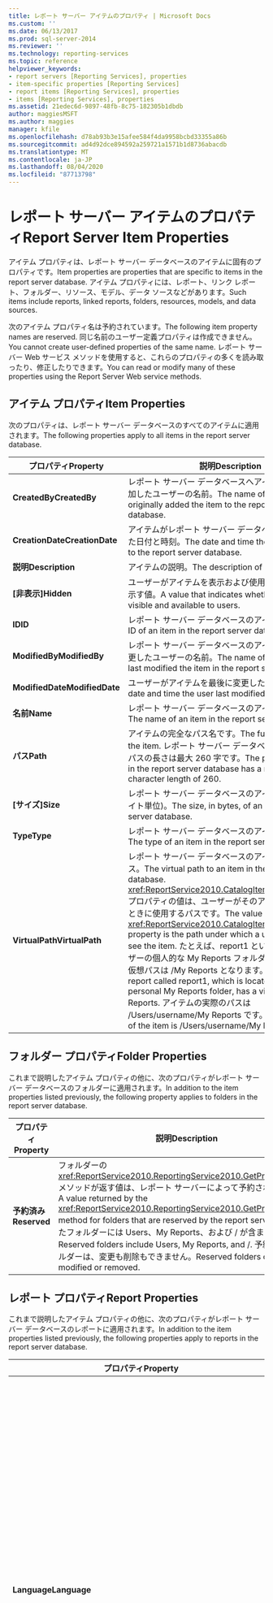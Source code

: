 ```yaml
---
title: レポート サーバー アイテムのプロパティ | Microsoft Docs
ms.custom: ''
ms.date: 06/13/2017
ms.prod: sql-server-2014
ms.reviewer: ''
ms.technology: reporting-services
ms.topic: reference
helpviewer_keywords:
- report servers [Reporting Services], properties
- item-specific properties [Reporting Services]
- report items [Reporting Services], properties
- items [Reporting Services], properties
ms.assetid: 21edec6d-9897-48fb-8c75-182305b1dbdb
author: maggiesMSFT
ms.author: maggies
manager: kfile
ms.openlocfilehash: d78ab93b3e15afee584f4da9958bcbd33355a86b
ms.sourcegitcommit: ad4d92dce894592a259721a1571b1d8736abacdb
ms.translationtype: MT
ms.contentlocale: ja-JP
ms.lasthandoff: 08/04/2020
ms.locfileid: "87713798"
---
```

# <a name="report-server-item-properties"></a><span data-ttu-id="064af-102">レポート サーバー アイテムのプロパティ</span><span class="sxs-lookup"><span data-stu-id="064af-102">Report Server Item Properties</span></span>
  <span data-ttu-id="064af-103">アイテム プロパティは、レポート サーバー データベースのアイテムに固有のプロパティです。</span><span class="sxs-lookup"><span data-stu-id="064af-103">Item properties are properties that are specific to items in the report server database.</span></span> <span data-ttu-id="064af-104">アイテム プロパティには、レポート、リンク レポート、フォルダー、リソース、モデル、データ ソースなどがあります。</span><span class="sxs-lookup"><span data-stu-id="064af-104">Such items include reports, linked reports, folders, resources, models, and data sources.</span></span>  
  
 <span data-ttu-id="064af-105">次のアイテム プロパティ名は予約されています。</span><span class="sxs-lookup"><span data-stu-id="064af-105">The following item property names are reserved.</span></span> <span data-ttu-id="064af-106">同じ名前のユーザー定義プロパティは作成できません。</span><span class="sxs-lookup"><span data-stu-id="064af-106">You cannot create user-defined properties of the same name.</span></span> <span data-ttu-id="064af-107">レポート サーバー Web サービス メソッドを使用すると、これらのプロパティの多くを読み取ったり、修正したりできます。</span><span class="sxs-lookup"><span data-stu-id="064af-107">You can read or modify many of these properties using the Report Server Web service methods.</span></span>  
  
## <a name="item-properties"></a><span data-ttu-id="064af-108">アイテム プロパティ</span><span class="sxs-lookup"><span data-stu-id="064af-108">Item Properties</span></span>  
 <span data-ttu-id="064af-109">次のプロパティは、レポート サーバー データベースのすべてのアイテムに適用されます。</span><span class="sxs-lookup"><span data-stu-id="064af-109">The following properties apply to all items in the report server database.</span></span>  
  
|<span data-ttu-id="064af-110">プロパティ</span><span class="sxs-lookup"><span data-stu-id="064af-110">Property</span></span>|<span data-ttu-id="064af-111">説明</span><span class="sxs-lookup"><span data-stu-id="064af-111">Description</span></span>|  
|--------------|-----------------|  
|<span data-ttu-id="064af-112">**CreatedBy**</span><span class="sxs-lookup"><span data-stu-id="064af-112">**CreatedBy**</span></span>|<span data-ttu-id="064af-113">レポート サーバー データベースへアイテムを最初に追加したユーザーの名前。</span><span class="sxs-lookup"><span data-stu-id="064af-113">The name of the user who originally added the item to the report server database.</span></span>|  
|<span data-ttu-id="064af-114">**CreationDate**</span><span class="sxs-lookup"><span data-stu-id="064af-114">**CreationDate**</span></span>|<span data-ttu-id="064af-115">アイテムがレポート サーバー データベースに追加された日付と時刻。</span><span class="sxs-lookup"><span data-stu-id="064af-115">The date and time the item was added to the report server database.</span></span>|  
|<span data-ttu-id="064af-116">**説明**</span><span class="sxs-lookup"><span data-stu-id="064af-116">**Description**</span></span>|<span data-ttu-id="064af-117">アイテムの説明。</span><span class="sxs-lookup"><span data-stu-id="064af-117">The description of the item.</span></span>|  
|<span data-ttu-id="064af-118">**[非表示]**</span><span class="sxs-lookup"><span data-stu-id="064af-118">**Hidden**</span></span>|<span data-ttu-id="064af-119">ユーザーがアイテムを表示および使用できるかどうかを示す値。</span><span class="sxs-lookup"><span data-stu-id="064af-119">A value that indicates whether the item is visible and available to users.</span></span>|  
|<span data-ttu-id="064af-120">**ID**</span><span class="sxs-lookup"><span data-stu-id="064af-120">**ID**</span></span>|<span data-ttu-id="064af-121">レポート サーバー データベースのアイテムの ID。</span><span class="sxs-lookup"><span data-stu-id="064af-121">The ID of an item in the report server database.</span></span>|  
|<span data-ttu-id="064af-122">**ModifiedBy**</span><span class="sxs-lookup"><span data-stu-id="064af-122">**ModifiedBy**</span></span>|<span data-ttu-id="064af-123">レポート サーバー データベースのアイテムを最後に変更したユーザーの名前。</span><span class="sxs-lookup"><span data-stu-id="064af-123">The name of the user who last modified the item in the report server database.</span></span>|  
|<span data-ttu-id="064af-124">**ModifiedDate**</span><span class="sxs-lookup"><span data-stu-id="064af-124">**ModifiedDate**</span></span>|<span data-ttu-id="064af-125">ユーザーがアイテムを最後に変更した日付と時刻。</span><span class="sxs-lookup"><span data-stu-id="064af-125">The date and time the user last modified the item.</span></span>|  
|<span data-ttu-id="064af-126">**名前**</span><span class="sxs-lookup"><span data-stu-id="064af-126">**Name**</span></span>|<span data-ttu-id="064af-127">レポート サーバー データベースのアイテムの名前。</span><span class="sxs-lookup"><span data-stu-id="064af-127">The name of an item in the report server database.</span></span>|  
|<span data-ttu-id="064af-128">**パス**</span><span class="sxs-lookup"><span data-stu-id="064af-128">**Path**</span></span>|<span data-ttu-id="064af-129">アイテムの完全なパス名です。</span><span class="sxs-lookup"><span data-stu-id="064af-129">The full path name of the item.</span></span> <span data-ttu-id="064af-130">レポート サーバー データベースのアイテムのパスの長さは最大 260 字です。</span><span class="sxs-lookup"><span data-stu-id="064af-130">The path of any item in the report server database has a maximum character length of 260.</span></span>|  
|<span data-ttu-id="064af-131">**[サイズ]**</span><span class="sxs-lookup"><span data-stu-id="064af-131">**Size**</span></span>|<span data-ttu-id="064af-132">レポート サーバー データベースのアイテムのサイズ (バイト単位)。</span><span class="sxs-lookup"><span data-stu-id="064af-132">The size, in bytes, of an item in the report server database.</span></span>|  
|<span data-ttu-id="064af-133">**Type**</span><span class="sxs-lookup"><span data-stu-id="064af-133">**Type**</span></span>|<span data-ttu-id="064af-134">レポート サーバー データベースのアイテムの種類。</span><span class="sxs-lookup"><span data-stu-id="064af-134">The type of an item in the report server database.</span></span>|  
|<span data-ttu-id="064af-135">**VirtualPath**</span><span class="sxs-lookup"><span data-stu-id="064af-135">**VirtualPath**</span></span>|<span data-ttu-id="064af-136">レポート サーバー データベースのアイテムの仮想パス。</span><span class="sxs-lookup"><span data-stu-id="064af-136">The virtual path to an item in the report server database.</span></span> <span data-ttu-id="064af-137"><xref:ReportService2010.CatalogItem.VirtualPath%2A> プロパティの値は、ユーザーがそのアイテムを表示するときに使用するパスです。</span><span class="sxs-lookup"><span data-stu-id="064af-137">The value of the <xref:ReportService2010.CatalogItem.VirtualPath%2A> property is the path under which a user expects to see the item.</span></span> <span data-ttu-id="064af-138">たとえば、report1 というレポートがユーザーの個人的な My Reports フォルダー内にある場合、仮想パスは /My Reports となります。</span><span class="sxs-lookup"><span data-stu-id="064af-138">For example, a report called report1, which is located in the user's personal My Reports folder, has a virtual path of /My Reports.</span></span> <span data-ttu-id="064af-139">アイテムの実際のパスは /Users/username/My Reports です。</span><span class="sxs-lookup"><span data-stu-id="064af-139">The actual path of the item is /Users/username/My Reports.</span></span>|  
  
## <a name="folder-properties"></a><span data-ttu-id="064af-140">フォルダー プロパティ</span><span class="sxs-lookup"><span data-stu-id="064af-140">Folder Properties</span></span>  
 <span data-ttu-id="064af-141">これまで説明したアイテム プロパティの他に、次のプロパティがレポート サーバー データベースのフォルダーに適用されます。</span><span class="sxs-lookup"><span data-stu-id="064af-141">In addition to the item properties listed previously, the following property applies to folders in the report server database.</span></span>  
  
|<span data-ttu-id="064af-142">プロパティ</span><span class="sxs-lookup"><span data-stu-id="064af-142">Property</span></span>|<span data-ttu-id="064af-143">説明</span><span class="sxs-lookup"><span data-stu-id="064af-143">Description</span></span>|  
|--------------|-----------------|  
|<span data-ttu-id="064af-144">**予約済み**</span><span class="sxs-lookup"><span data-stu-id="064af-144">**Reserved**</span></span>|<span data-ttu-id="064af-145">フォルダーの <xref:ReportService2010.ReportingService2010.GetProperties%2A> メソッドが返す値は、レポート サーバーによって予約されています。</span><span class="sxs-lookup"><span data-stu-id="064af-145">A value returned by the <xref:ReportService2010.ReportingService2010.GetProperties%2A> method for folders that are reserved by the report server.</span></span> <span data-ttu-id="064af-146">予約されたフォルダーには Users、My Reports、および / が含まれています。</span><span class="sxs-lookup"><span data-stu-id="064af-146">Reserved folders include Users, My Reports, and /.</span></span> <span data-ttu-id="064af-147">予約されたフォルダーは、変更も削除もできません。</span><span class="sxs-lookup"><span data-stu-id="064af-147">Reserved folders cannot be modified or removed.</span></span>|  
  
## <a name="report-properties"></a><span data-ttu-id="064af-148">レポート プロパティ</span><span class="sxs-lookup"><span data-stu-id="064af-148">Report Properties</span></span>  
 <span data-ttu-id="064af-149">これまで説明したアイテム プロパティの他に、次のプロパティがレポート サーバー データベースのレポートに適用されます。</span><span class="sxs-lookup"><span data-stu-id="064af-149">In addition to the item properties listed previously, the following properties apply to reports in the report server database.</span></span>  
  
|<span data-ttu-id="064af-150">プロパティ</span><span class="sxs-lookup"><span data-stu-id="064af-150">Property</span></span>|<span data-ttu-id="064af-151">説明</span><span class="sxs-lookup"><span data-stu-id="064af-151">Description</span></span>|  
|--------------|-----------------|  
|<span data-ttu-id="064af-152">**Language**</span><span class="sxs-lookup"><span data-stu-id="064af-152">**Language**</span></span>|<span data-ttu-id="064af-153">レポートで使用される言語。</span><span class="sxs-lookup"><span data-stu-id="064af-153">The language used in a report.</span></span> <span data-ttu-id="064af-154">値は、Internet Engineering Task Force (IETF) RFC1766 仕様で定義されている言語コードです。</span><span class="sxs-lookup"><span data-stu-id="064af-154">The value is a language code defined in the Internet Engineering Task Force (IETF) RFC1766 specification.</span></span> <span data-ttu-id="064af-155">先頭の 2 文字は基本言語を指定します。</span><span class="sxs-lookup"><span data-stu-id="064af-155">The first part is a two-character designation of the basic language.</span></span> <span data-ttu-id="064af-156">ハイフンで区切られた 2 番目の部分は、言語のバリエーションや方言を指定します。</span><span class="sxs-lookup"><span data-stu-id="064af-156">The second part is separated by a hyphen and designates the variation or dialect of the language.</span></span> <span data-ttu-id="064af-157">レポート定義の `Style` 要素に関連付けられた `Body` 要素に値が指定されていない場合は、既定値がレポート サーバーの言語になります。</span><span class="sxs-lookup"><span data-stu-id="064af-157">If a value is not specified in the `Style` element associated with the `Body` element in the report definition, the default value is the language of the report server.</span></span>|  
|`ReportProcessingTimeout`|<span data-ttu-id="064af-158">各レポートのタイムアウト値 (秒単位)。</span><span class="sxs-lookup"><span data-stu-id="064af-158">The time-out, in seconds, for an individual report.</span></span> <span data-ttu-id="064af-159">この値を設定すると、指定した時間が経過した時点でレポートの処理が中止されます。</span><span class="sxs-lookup"><span data-stu-id="064af-159">If this value is set, the report server attempts to stop the processing of a report when the specified time has elapsed.</span></span> <span data-ttu-id="064af-160">有効値は `-1` ～ `2`、`147`、`483`、`647` です。</span><span class="sxs-lookup"><span data-stu-id="064af-160">Valid values are `-1` through `2`,`147`,`483`,`647`.</span></span> <span data-ttu-id="064af-161">値が `-1` の場合、処理中にレポートがタイムアウトしません。</span><span class="sxs-lookup"><span data-stu-id="064af-161">If the value is `-1`, the report does not time out during processing.</span></span> <span data-ttu-id="064af-162">値がの場合 `null` 、レポート処理のタイムアウトにシステムプロパティの値 `ReportProcessingTimeout` が使用されます。既定値は `null` です。</span><span class="sxs-lookup"><span data-stu-id="064af-162">If the value is `null`, the value of the system property `ReportProcessingTimeout` is used for the report processing time-out. The default value is `null`.</span></span> <span data-ttu-id="064af-163">詳細については、「[レポート サーバーのシステム プロパティ](reporting-services-properties-report-server-system-properties.md)」を参照してください。</span><span class="sxs-lookup"><span data-stu-id="064af-163">For more information, see [Report Server System Properties](reporting-services-properties-report-server-system-properties.md).</span></span>|  
|<span data-ttu-id="064af-164">**ExecutionDate**</span><span class="sxs-lookup"><span data-stu-id="064af-164">**ExecutionDate**</span></span>|<span data-ttu-id="064af-165">レポートのスナップショットが最後に作成された日付と時刻。</span><span class="sxs-lookup"><span data-stu-id="064af-165">The date and time at which a report snapshot was last created for a report.</span></span>|  
|<span data-ttu-id="064af-166">**CanRunUnattended**</span><span class="sxs-lookup"><span data-stu-id="064af-166">**CanRunUnattended**</span></span>|<span data-ttu-id="064af-167">スケジュールに基づいてレポートを自動実行できるかどうかを示す値。</span><span class="sxs-lookup"><span data-stu-id="064af-167">A value that indicates whether a report can be run unattended on a schedule.</span></span> <span data-ttu-id="064af-168">このプロパティを `true` に設定すると、レポート パラメーターの既定値が定義され、データ ソースの資格情報がレポートと一緒に格納されるか、資格情報取得オプションが `None` に設定されます。</span><span class="sxs-lookup"><span data-stu-id="064af-168">If this property is set to `true`, default values for report parameters are defined and data source credentials are stored with the report, or credential retrieval option is set to `None`.</span></span> <span data-ttu-id="064af-169">このプロパティを `false` に設定すると、レポートを自動実行するための前提条件が満たされません。</span><span class="sxs-lookup"><span data-stu-id="064af-169">If this property is set to `false`, the prerequisites for running a report unattended are not met.</span></span> <span data-ttu-id="064af-170">「[自動実行アカウントを構成する &#40;SSRS 構成マネージャー&#41;](../../install-windows/configure-the-unattended-execution-account-ssrs-configuration-manager.md)」を参照してください。</span><span class="sxs-lookup"><span data-stu-id="064af-170">Please see [Configure the Unattended Execution Account &#40;SSRS Configuration Manager&#41;](../../install-windows/configure-the-unattended-execution-account-ssrs-configuration-manager.md) for more information.</span></span>|  
|<span data-ttu-id="064af-171">**HasParameterDefaultValues**</span><span class="sxs-lookup"><span data-stu-id="064af-171">**HasParameterDefaultValues**</span></span>|<span data-ttu-id="064af-172">レポートのすべてのレポート パラメーターが有効な既定値に設定されているかどうかを示す値。</span><span class="sxs-lookup"><span data-stu-id="064af-172">A value that indicates whether the report has valid default values set for all report parameters.</span></span> <span data-ttu-id="064af-173">レポートにレポート パラメーターがない場合も、値は `true` です。</span><span class="sxs-lookup"><span data-stu-id="064af-173">The value is also `true` if a report does not have report parameters.</span></span> <span data-ttu-id="064af-174">このプロパティが `false` に設定されている場合は、1 つ以上のレポート パラメーターに有効な既定値がありません。</span><span class="sxs-lookup"><span data-stu-id="064af-174">If this property set to `false`, one or more report parameters do not have a valid default value.</span></span>|  
|<span data-ttu-id="064af-175">**HasDataSourceCredentials**</span><span class="sxs-lookup"><span data-stu-id="064af-175">**HasDataSourceCredentials**</span></span>|<span data-ttu-id="064af-176">レポートに関連付けられているすべてのデータ ソースの資格情報取得オプション セットが `None` または `Store` であることを示す値。</span><span class="sxs-lookup"><span data-stu-id="064af-176">A value that indicates that the credential retrieval option set for all data sources associated with the report is either `None` or `Store`.</span></span> <span data-ttu-id="064af-177">このプロパティが `false` に設定されている場合は、レポートに関連付けられているいずれかのデータ ソースの資格情報取得オプション セットが `Integrated` または `Prompt` です。</span><span class="sxs-lookup"><span data-stu-id="064af-177">If this property is set to `false`, a credential retrieval option set for one of the data sources associated with the report is either `Integrated` or `Prompt`.</span></span>|  
|<span data-ttu-id="064af-178">**IsSnapshotExecution**</span><span class="sxs-lookup"><span data-stu-id="064af-178">**IsSnapshotExecution**</span></span>|<span data-ttu-id="064af-179">レポートがスナップショットであるかどうかを示す値。</span><span class="sxs-lookup"><span data-stu-id="064af-179">A value that indicates whether the report is a snapshot.</span></span>|  
|<span data-ttu-id="064af-180">**HasScheduleReadyDataSources**</span><span class="sxs-lookup"><span data-stu-id="064af-180">**HasScheduleReadyDataSources**</span></span>|<span data-ttu-id="064af-181">レポートのデータ ソースが、実行スケジュールをサポートするように構成されているかどうかを示す値。</span><span class="sxs-lookup"><span data-stu-id="064af-181">A value that indicates whether the data sources of a report are configured to support scheduled execution.</span></span> <span data-ttu-id="064af-182">このプロパティが `false` に設定されている場合、ユーザーはレポートをサブスクライブできません。</span><span class="sxs-lookup"><span data-stu-id="064af-182">If this property is set to `false`, users cannot subscribe to the report.</span></span>|  
  
## <a name="resource-properties"></a><span data-ttu-id="064af-183">リソース プロパティ</span><span class="sxs-lookup"><span data-stu-id="064af-183">Resource Properties</span></span>  
 <span data-ttu-id="064af-184">これまで説明したアイテム プロパティの他に、次のプロパティがレポート サーバー データベースのリソースに適用されます。</span><span class="sxs-lookup"><span data-stu-id="064af-184">In addition to the item properties listed previously, the following property applies to resources in the report server database.</span></span>  
  
|<span data-ttu-id="064af-185">プロパティ</span><span class="sxs-lookup"><span data-stu-id="064af-185">Property</span></span>|<span data-ttu-id="064af-186">説明</span><span class="sxs-lookup"><span data-stu-id="064af-186">Description</span></span>|  
|--------------|-----------------|  
|<span data-ttu-id="064af-187">**MimeType**</span><span class="sxs-lookup"><span data-stu-id="064af-187">**MimeType**</span></span>|<span data-ttu-id="064af-188">レポート サーバー データベースのリソースの MIME の種類。</span><span class="sxs-lookup"><span data-stu-id="064af-188">The MIME type of a resource in the report server database.</span></span>|  
  
## <a name="see-also"></a><span data-ttu-id="064af-189">参照</span><span class="sxs-lookup"><span data-stu-id="064af-189">See Also</span></span>  
 <span data-ttu-id="064af-190">[Web サービスと .NET Framework を使用してのアプリケーションの構築](building-applications-using-the-web-service-and-the-net-framework.md) </span><span class="sxs-lookup"><span data-stu-id="064af-190">[Building Applications Using the Web Service and the .NET Framework](building-applications-using-the-web-service-and-the-net-framework.md) </span></span>  
 <span data-ttu-id="064af-191">[レポート サーバー Web サービス](../report-server-web-service.md) </span><span class="sxs-lookup"><span data-stu-id="064af-191">[Report Server Web Service](../report-server-web-service.md) </span></span>  
 [<span data-ttu-id="064af-192">テクニカル リファレンス (SSRS)</span><span class="sxs-lookup"><span data-stu-id="064af-192">Technical Reference &#40;SSRS&#41;</span></span>](../../technical-reference-ssrs.md)  
  
  
